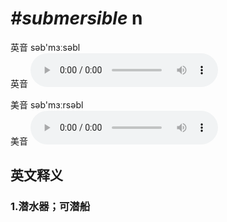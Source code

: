 # ***\#submersible*** n
英音 səb'mɜːsəbl  
英音
<audio src="./media/submersible1_AAC.aac" controls="controls"></audio>

美音 səb'mɜːrsəbl  
美音
<audio src="./media/submersible2_AAC.aac" controls="controls"></audio>



  

英文释义
---
### 1.**潜水器；可潜船**  



